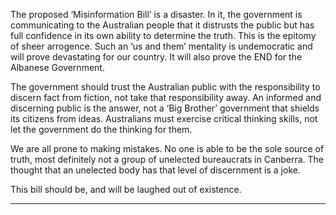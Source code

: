 The proposed ‘Misinformation Bill’ is a disaster. In it, the government is communicating to the Australian people that it distrusts
the public but has full confidence in its own ability to determine the truth. This is the epitomy of sheer arrogence. Such an ‘us and
them’ mentality is undemocratic and will prove devastating for our country. It will also prove the END for the Albanese
Government.

The government should trust the Australian public with the responsibility to discern fact from fiction, not take that responsibility
away. An informed and discerning public is the answer, not a ‘Big Brother’ government that shields its citizens from ideas.
Australians must exercise critical thinking skills, not let the government do the thinking for them.

We are all prone to making mistakes. No one is able to be the sole source of truth, most definitely not a group of unelected
bureaucrats in Canberra. The thought that an unelected body has that level of discernment is a joke.

This bill should be, and will be laughed out of existence.


-----

